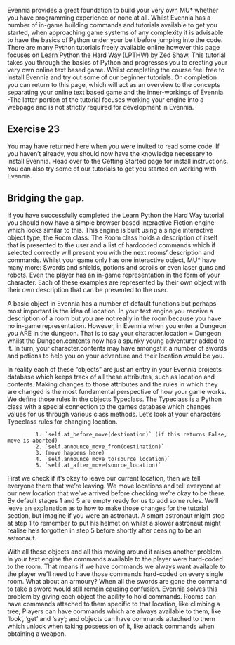 
Evennia provides a great foundation to build your very own MU* whether you have programming experience or none at all. Whilst Evennia has a number of in-game building commands and tutorials available to get you started, when approaching game systems of any complexity it is advisable to have the basics of Python under your belt before jumping into the code. There are many Python tutorials freely available online however this page focuses on Learn Python the Hard Way (LPTHW) by Zed Shaw. This tutorial takes you through the basics of Python and progresses you to creating your very own online text based game. Whilst completing the course feel free to install Evennia and try out some of our beginner tutorials. On completion you can return to this page, which will act as an overview to the concepts separating your online text based game and the inner-workings of Evennia.
-The latter portion of the tutorial focuses working your engine into a webpage and is not strictly required for development in Evennia.

## Exercise 23
You may have returned here when you were invited to read some code. If you haven’t already, you should now have the knowledge necessary to install Evennia. Head over to the Getting Started page for install instructions. You can also try some of our tutorials to get you started on working with Evennia.

## Bridging the gap.
If you have successfully completed the Learn Python the Hard Way tutorial you should now have a simple browser based Interactive Fiction engine which looks similar to this.
This engine is built using a single interactive object type, the Room class. The Room class holds a description of itself that is presented to the user and a list of hardcoded commands which if selected correctly will present you with the next rooms’ description and commands. Whilst your game only has one interactive object, MU* have many more: Swords and shields, potions and scrolls or even laser guns and robots. Even the player has an in-game representation in the form of your character. Each of these examples are represented by their own object with their own description that can be presented to the user.

A basic object in Evennia has a number of default functions but perhaps most important is the idea of location. In your text engine you receive a description of a room but you are not really in the room because you have no in-game representation. However, in Evennia when you enter a Dungeon you ARE in the dungeon. That is to say your character.location = Dungeon whilst the Dungeon.contents now has a spunky young adventurer added to it. In turn, your character.contents may have amongst it a number of swords and potions to help you on your adventure and their location would be you.

In reality each of these “objects” are just an entry in your Evennia projects database which keeps track of all these attributes, such as location and contents. Making changes to those attributes and the rules in which they are changed is the most fundamental perspective of how your game works. We define those rules in the objects Typeclass. The Typeclass is a Python class with a special connection to the games database which changes values for us through various class methods. Let’s look at your characters Typeclass rules for changing location.

             1. `self.at_before_move(destination)` (if this returns False, move is aborted)
             2. `self.announce_move_from(destination)`
             3. (move happens here)
             4. `self.announce_move_to(source_location)`
             5. `self.at_after_move(source_location)`

First we check if it’s okay to leave our current location, then we tell everyone there that we’re leaving. We move locations and tell everyone at our new location that we’ve arrived before checking we’re okay to be there. By default stages 1 and 5 are empty ready for us to add some rules. We’ll leave an explanation as to how to make those changes for the tutorial section, but imagine if you were an astronaut. A smart astronaut might stop at step 1 to remember to put his helmet on whilst a slower astronaut might realise he’s forgotten in step 5 before shortly after ceasing to be an astronaut.

With all these objects and all this moving around it raises another problem. In your text engine the commands available to the player were hard-coded to the room. That means if we have commands we always want available to the player we’ll need to have those commands hard-coded on every single room. What about an armoury? When all the swords are gone the command to take a sword would still remain causing confusion. Evennia solves this problem by giving each object the ability to hold commands. Rooms can have commands attached to them specific to that location, like climbing a tree; Players can have commands which are always available to them, like ‘look’, ‘get’ and ‘say’; and objects can have commands attached to them which unlock when taking possession of it, like attack commands when obtaining a weapon.

